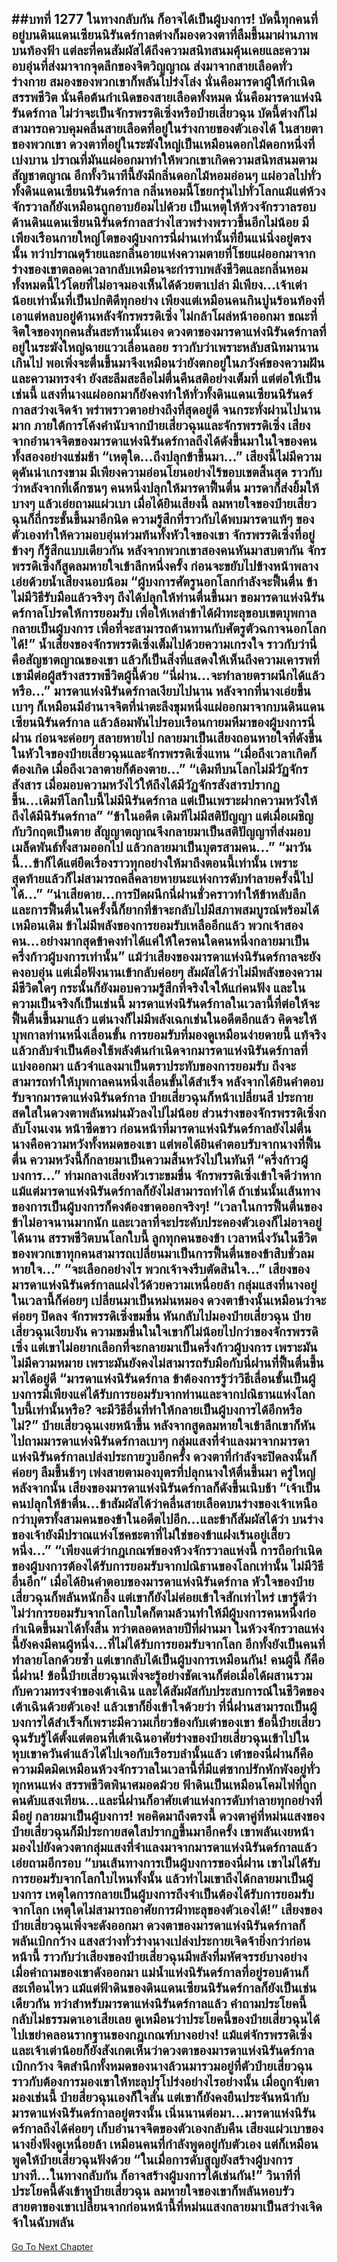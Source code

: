 ##บทที่ 1277 ในทางกลับกัน ก็อาจได้เป็นผู้บงการ!
บัดนี้ทุกคนที่อยู่บนดินแดนเซียนนิรันดร์กาลต่างก็มองดวงตาที่ลืมขึ้นมาผ่านภาพบนท้องฟ้า แต่ละที่คนสัมผัสได้ถึงความสนิทสนมคุ้นเคยและความอบอุ่นที่ส่งมาจากจุดลึกของจิตวิญญาณ ส่งมาจากสายเลือดทั่วร่างกาย สมองของพวกเขาก็พลันโปร่งโล่ง
นั่นคือมารดาผู้ให้กำเนิดสรรพชีวิต นั่นคือต้นกำเนิดของสายเลือดทั้งหมด นั่นคือมารดาแห่งนิรันดร์กาล
ไม่ว่าจะเป็นจักรพรรดิเซิ่งหรือป๋ายเสี่ยวฉุน บัดนี้ต่างก็ไม่สามารถควบคุมคลื่นสายเลือดที่อยู่ในร่างกายของตัวเองได้ ในสายตาของพวกเขา ดวงตาที่อยู่ในระฆังใหญ่เป็นเหมือนดอกไม้ดอกหนึ่งที่เบ่งบาน ปราณที่มันแผ่ออกมาทำให้พวกเขาเกิดความสนิทสนมตามสัญชาตญาณ
อีกทั้งวินาทีนี้ยังมีกลิ่นดอกไม้หอมอ่อนๆ แผ่อวลไปทั่วทั้งดินแดนเซียนนิรันดร์กาล กลิ่นหอมนี้โชยกรุ่นไปทั่วโลกแม้แต่ห้วงจักรวาลก็ยังเหมือนถูกอาบย้อมไปด้วย เป็นเหตุให้ห้วงจักรวาลรอบด้านดินแดนเซียนนิรันดร์กาลสว่างไสวพร่างพราวขึ้นอีกไม่น้อย
มีเพียงเรือนกายใหญ่โตของผู้บงการนี่ฝานเท่านั้นที่ยืนแน่นิ่งอยู่ตรงนั้น ทว่าปราณดุร้ายและกลิ่นอายแห่งความตายที่โชยแผ่ออกมาจากร่างของเขาตลอดเวลากลับเหมือนจะกำราบพลังชีวิตและกลิ่นหอมทั้งหมดนี้ไว้โดยที่ไม่อาจมองเห็นได้ด้วยตาเปล่า
มีเพียง...เจ้าเต่าน้อยเท่านั้นที่เป็นปกติดีทุกอย่าง เพียงแต่เหมือนคนกินปูนร้อนท้องที่เอาแต่หลบอยู่ด้านหลังจักรพรรดิเซิ่ง ไม่กล้าโผล่หน้าออกมา
ขณะที่จิตใจของทุกคนสั่นสะท้านนั้นเอง ดวงตาของมารดาแห่งนิรันดร์กาลที่อยู่ในระฆังใหญ่ฉายแววเลื่อนลอย ราวกับว่าเพราะหลับสนิทมานานเกินไป พอเพิ่งจะตื่นขึ้นมาจึงเหมือนว่ายังตกอยู่ในภวังค์ของความฝันและความทรงจำ ยังสะลึมสะลือไม่ตื่นคืนสติอย่างเต็มที่
แต่ต่อให้เป็นเช่นนี้ แสงที่นางแผ่ออกมาก็ยังคงทำให้ทั่วทั้งดินแดนเซียนนิรันดร์กาลสว่างเจิดจ้า พร่าพราวตาอย่างถึงที่สุดอยู่ดี
จนกระทั่งผ่านไปนานมาก ภายใต้การโค้งคำนับจากป๋ายเสี่ยวฉุนและจักรพรรดิเซิ่ง เสียงจากอำนาจจิตของมารดาแห่งนิรันดร์กาลถึงได้ดังขึ้นมาในใจของคนทั้งสองอย่างแช่มช้า
“เหตุใด...ถึงปลุกข้าขึ้นมา...”
เสียงนี้ไม่มีความดุดันน่าเกรงขาม มีเพียงความอ่อนโยนอย่างไร้ขอบเขตสิ้นสุด ราวกับว่าหลังจากที่เด็กซนๆ คนหนึ่งปลุกให้มารดาฟื้นตื่น มารดาก็ส่งยิ้มให้บางๆ แล้วเอ่ยถามแผ่วเบา
เมื่อได้ยินเสียงนี้ ลมหายใจของป๋ายเสี่ยวฉุนก็ถี่กระชั้นขึ้นมาอีกนิด ความรู้สึกที่ราวกับได้พบมารดาแท้ๆ ของตัวเองทำให้ความอบอุ่นท่วมท้นทั้งหัวใจของเขา จักรพรรดิเซิ่งที่อยู่ข้างๆ ก็รู้สึกแบบเดียวกัน หลังจากพวกเขาสองคนหันมาสบตากัน จักรพรรดิเซิ่งก็สูดลมหายใจเข้าลึกหนึ่งครั้ง ก่อนจะขยับไปข้างหน้าพลางเอ่ยด้วยน้ำเสียงนอบน้อม
“ผู้บงการศัตรูนอกโลกกำลังจะฟื้นตื่น ข้าไม่มีวิธีรับมือแล้วจริงๆ ถึงได้ปลุกให้ท่านตื่นขึ้นมา ขอมารดาแห่งนิรันดร์กาลโปรดให้การยอมรับ เพื่อให้เหล่าข้าได้ฝ่าทะลุขอบเขตบุพกาลกลายเป็นผู้บงการ เพื่อที่จะสามารถต้านทานกับศัตรูตัวฉกาจนอกโลกได้!” น้ำเสียงของจักรพรรดิเซิ่งเต็มไปด้วยความเกรงใจ ราวกับว่านี่คือสัญชาตญาณของเขา แล้วก็เป็นสิ่งที่แสดงให้เห็นถึงความเคารพที่เขามีต่อผู้สร้างสรรพชีวิตผู้นี้ด้วย
“นี่ฝาน...จะทำลายตราผนึกได้แล้วหรือ...” มารดาแห่งนิรันดร์กาลเงียบไปนาน หลังจากที่นางเอ่ยขึ้นเบาๆ ก็เหมือนมีอำนาจจิตที่น่าตะลึงขุมหนึ่งแผ่ออกมาจากบนดินแดนเซียนนิรันดร์กาล แล้วล้อมพันไปรอบเรือนกายมหึมาของผู้บงการนี่ฝาน ก่อนจะค่อยๆ สลายหายไป กลายมาเป็นเสียงถอนหายใจที่ดังขึ้นในหัวใจของป๋ายเสี่ยวฉุนและจักรพรรดิเซิ่งแทน
“เมื่อถึงเวลาเกิดก็ต้องเกิด เมื่อถึงเวลาตายก็ต้องตาย...”
“เดิมทีบนโลกไม่มีวัฏจักรสังสาร เมื่อมอบความหวังไว้ให้ถึงได้มีวัฏจักรสังสารปรากฏขึ้น...เดิมทีโลกใบนี้ไม่มีนิรันดร์กาล แต่เป็นเพราะฝากความหวังให้ ถึงได้มีนิรันดร์กาล”
“ข้าในอดีต เดิมทีไม่มีสติปัญญา แต่เมื่อเผชิญกับวิกฤตเป็นตาย สัญญาตญาณจึงกลายมาเป็นสติปัญญาที่ส่งมอบเมล็ดพันธ์ทั้งสามออกไป แล้วกลายมาเป็นบุตรสามคน...”
“มาวันนี้...ข้าก็ได้แต่ยืดเรื่องราวทุกอย่างให้มาถึงตอนนี้เท่านั้น เพราะสุดท้ายแล้วก็ไม่สามารถคลี่คลายหายนะแห่งการดับทำลายครั้งนี้ไปได้...”
“น่าเสียดาย...การปิดผนึกนี่ฝานชั่วคราวทำให้ข้าหลับลึก และการฟื้นตื่นในครั้งนี้ก็ยากที่ข้าจะกลับไปมีสภาพสมบูรณ์พร้อมได้เหมือนเดิม ข้าไม่มีพลังของการยอมรับเหลืออีกแล้ว พวกเจ้าสองคน...อย่างมากสุดข้าคงทำได้แค่ให้ใครคนใดคนหนึ่งกลายมาเป็นครึ่งก้าวผู้บงการเท่านั้น” แม้ว่าเสียงของมารดาแห่งนิรันดร์กาลจะยังคงอบอุ่น แต่เมื่อฟังนานเข้ากลับค่อยๆ สัมผัสได้ว่าไม่มีพลังของความมีชีวิตใดๆ กระนั้นก็ยังมอบความรู้สึกที่จริงใจให้แก่คนฟัง และในความเป็นจริงก็เป็นเช่นนี้ มารดาแห่งนิรันดร์กาลในเวลานี้ที่ต่อให้จะฟื้นตื่นขึ้นมาแล้ว แต่นางก็ไม่มีพลังเฉกเช่นในอดีตอีกแล้ว
คิดจะให้บุพกาลท่านหนึ่งเลื่อนขั้น การยอมรับที่มองดูเหมือนง่ายดายนี้ แท้จริงแล้วกลับจำเป็นต้องใช้พลังต้นกำเนิดจากมารดาแห่งนิรันดร์กาลที่แบ่งออกมา แล้วจำแลงมาเป็นตราประทับของการยอมรับ ถึงจะสามารถทำให้บุพกาลคนหนึ่งเลื่อนขั้นได้สำเร็จ
หลังจากได้ยินคำตอบรับจากมารดาแห่งนิรันดร์กาล ป๋ายเสี่ยวฉุนก็หน้าเปลี่ยนสี ประกายสดใสในดวงตาพลันหม่นมัวลงไปไม่น้อย ส่วนร่างของจักรพรรดิเซิ่งกลับโงนเงน หน้าซีดขาว ก่อนหน้าที่มารดาแห่งนิรันดร์กาลยังไม่ตื่น นางคือความหวังทั้งหมดของเขา แต่พอได้ยินคำตอบรับจากนางที่ฟื้นตื่น ความหวังนี้ก็กลายมาเป็นความสิ้นหวังไปในทันที
“ครึ่งก้าวผู้บงการ...”
ท่ามกลางเสียงหัวเราะขมขื่น จักรพรรดิเซิ่งเข้าใจดีว่าหากแม้แต่มารดาแห่งนิรันดร์กาลก็ยังไม่สามารถทำได้ ถ้าเช่นนั้นเส้นทางของการเป็นผู้บงการก็คงต้องขาดออกจริงๆ!
“เวลาในการฟื้นตื่นของข้าไม่อาจนานมากนัก และเวลาที่จะประคับประคองตัวเองก็ไม่อาจอยู่ได้นาน สรรพชีวิตบนโลกใบนี้ ลูกทุกคนของข้า เวลาหนึ่งวันในชีวิตของพวกเขาทุกคนสามารถเปลี่ยนมาเป็นการฟื้นตื่นของข้าสิบชั่วลมหายใจ...”
“จะเลือกอย่างไร พวกเจ้าจงรีบตัดสินใจ...” เสียงของมารดาแห่งนิรันดร์กาลแฝงไว้ด้วยความเหนื่อยล้า กลุ่มแสงที่นางอยู่ในเวลานี้ก็ค่อยๆ เปลี่ยนมาเป็นหม่นหมอง ดวงตาข้างนั้นเหมือนว่าจะค่อยๆ ปิดลง
จักรพรรดิเซิ่งขมขื่น หันกลับไปมองป๋ายเสี่ยวฉุน
ป๋ายเสี่ยวฉุนเงียบงัน ความขมขื่นในใจเขาก็ไม่น้อยไปกว่าของจักรพรรดิเซิ่ง แต่เขาไม่อยากเลือกที่จะกลายมาเป็นครึ่งก้าวผู้บงการ เพราะมันไม่มีความหมาย เพราะมันยังคงไม่สามารถรับมือกับนี่ฝานที่ฟื้นตื่นขึ้นมาได้อยู่ดี
“มารดาแห่งนิรันดร์กาล ข้าต้องการรู้ว่าวิธีเลื่อนขั้นเป็นผู้บงการมีเพียงแค่ได้รับการยอมรับจากท่านและจากปณิธานแห่งโลกใบนี้เท่านั้นหรือ? จะมีวิธีอื่นที่ทำให้กลายเป็นผู้บงการได้อีกหรือไม่?” ป๋ายเสี่ยวฉุนเงยหน้าขึ้น หลังจากสูดลมหายใจเข้าลึกเขาก็หันไปถามมารดาแห่งนิรันดร์กาลเบาๆ
กลุ่มแสงที่จำแลงมาจากมารดาแห่งนิรันดร์กาลเปล่งประกายวูบอีกครั้ง ดวงตาที่กำลังจะปิดลงนั้นก็ค่อยๆ ลืมขึ้นช้าๆ เพ่งสายตามองบุตรที่ปลุกนางให้ตื่นขึ้นมา
ครู่ใหญ่หลังจากนั้น เสียงของมารดาแห่งนิรันดร์กาลก็ดังขึ้นเนิบช้า
“เจ้าเป็นคนปลุกให้ข้าตื่น...ข้าสัมผัสได้ว่าคลื่นสายเลือดบนร่างของเจ้าเหนือกว่าบุตรทั้งสามคนของข้าในอดีตไปอีก...และข้าก็สัมผัสได้ว่า บนร่างของเจ้ายังมีปราณแห่งโชคชะตาที่ไม่ใช่ของข้าแฝงเร้นอยู่เสี้ยวหนึ่ง...”
“เพียงแต่ว่ากฎเกณฑ์ของห้วงจักรวาลแห่งนี้ การถือกำเนิดของผู้บงการต้องได้รับการยอมรับจากปณิธานของโลกเท่านั้น ไม่มีวิธีอื่นอีก”
เมื่อได้ยินคำตอบของมารดาแห่งนิรันดร์กาล หัวใจของป๋ายเสี่ยวฉุนก็พลันหนักอึ้ง แต่เขาก็ยังไม่ค่อยเข้าใจสักเท่าไหร่ เขารู้ดีว่าไม่ว่าการยอมรับจากโลกใบใดก็ตามล้วนทำให้มีผู้บงการคนหนึ่งก่อกำเนิดขึ้นมาได้ทั้งสิ้น ทว่าตลอดหลายปีที่ผ่านมา ในห้วงจักรวาลแห่งนี้ยังคงมีคนผู้หนึ่ง...ที่ไม่ได้รับการยอมรับจากโลก อีกทั้งยังเป็นคนที่ทำลายโลกด้วยซ้ำ แต่เขากลับได้เป็นผู้บงการเหมือนกัน!
คนผู้นี้ ก็คือนี่ฝาน!
ข้อนี้ป๋ายเสี่ยวฉุนเพิ่งจะรู้อย่างชัดเจนก็ต่อเมื่อได้ผสานรวมกับความทรงจำของเต้าเฉิน และได้สัมผัสกับประสบการณ์ในชีวิตของเต้าเฉินด้วยตัวเอง!
แล้วเขาก็ยิ่งเข้าใจด้วยว่า ที่นี่ฝานสามารถเป็นผู้บงการได้สำเร็จก็เพราะมีความเกี่ยวข้องกับเต๋าของเขา ข้อนี้ป๋ายเสี่ยวฉุนรับรู้ได้ตั้งแต่ตอนที่เต้าเฉินอาศัยร่างของป๋ายเสี่ยวฉุนเข้าไปในหุบเขาควันดำแล้วได้ไปเจอกับเรือรบลำนั้นแล้ว
เต๋าของนี่ฝานก็คือความมืดมิดเหมือนห้วงจักรวาลในเวลานี้ที่มีแต่ซากปรักหักพังอยู่ทั่วทุกหนแห่ง สรรพชีวิตพินาศมอดม้วย ฟ้าดินเป็นเหมือนโคมไฟที่ถูกคนดับแสงเทียน...และนี่ฝานก็อาศัยเต๋าแห่งการดับทำลายทุกอย่างที่มีอยู่ กลายมาเป็นผู้บงการ!
พอคิดมาถึงตรงนี้ ดวงตาคู่ที่หม่นแสงของป๋ายเสี่ยวฉุนก็มีประกายสดใสปรากฏขึ้นมาอีกครั้ง เขาพลันเงยหน้ามองไปยังดวงตากลุ่มแสงที่จำแลงมาจากมารดาแห่งนิรันดร์กาลแล้วเอ่ยถามอีกรอบ
“บนเส้นทางการเป็นผู้บงการของนี่ฝาน เขาไม่ได้รับการยอมรับจากโลกใบไหนทั้งนั้น แล้วทำไมเขาถึงได้กลายมาเป็นผู้บงการ เหตุใดการกลายเป็นผู้บงการถึงจำเป็นต้องได้รับการยอมรับจากโลก เหตุใดไม่สามารถอาศัยการฝ่าทะลุของตัวเองได้!” เสียงของป๋ายเสี่ยวฉุนเพิ่งจะดังออกมา ดวงตาของมารดาแห่งนิรันดร์กาลก็พลันเบิกกว้าง แสงสว่างทั่วร่างนางเปล่งประกายเจิดจ้ายิ่งกว่าก่อนหน้านี้ ราวกับว่าเสียงของป๋ายเสี่ยวฉุนมีพลังที่มหัศจรรย์บางอย่าง เมื่อคำถามของเขาดังออกมา แม่น้ำแห่งนิรันดร์กาลที่อยู่รอบด้านก็สะเทือนไหว แม้แต่ฟ้าดินของดินแดนเซียนนิรันดร์กาลก็ยังเป็นเช่นเดียวกัน
ทว่าสำหรับมารดาแห่งนิรันดร์กาลแล้ว คำถามประโยคนี้กลับไม่ธรรมดาเอาเสียเลย ดูเหมือนว่าประโยคนี้ของป๋ายเสี่ยวฉุนได้ไปเขย่าคลอนรากฐานของกฎเกณฑ์บางอย่าง!
แม้แต่จักรพรรดิเซิ่งและเจ้าเต่าน้อยก็ยังสังเกตเห็นว่าดวงตาของมารดาแห่งนิรันดร์กาลเบิกกว้าง จิตสำนึกทั้งหมดของนางล้วนมารวมอยู่ที่ตัวป๋ายเสี่ยวฉุน ราวกับต้องการมองเขาให้ทะลุปรุโปร่งอย่างไรอย่างนั้น
เมื่อถูกจับตามองเช่นนี้ ป๋ายสี่ยวฉุนเองก็ใจสั่น แต่เขาก็ยังคงยืนประจันหน้ากับมารดาแห่งนิรันดร์กาลอยู่ตรงนั้น
เนิ่นนานต่อมา...มารดาแห่งนิรันดร์กาลถึงได้ค่อยๆ เก็บอำนาจจิตของตัวเองกลับคืน เสียงแผ่วเบาของนางยิ่งฟังดูเหนื่อยล้า เหมือนคนที่กำลังพูดอยู่กับตัวเอง แต่ก็เหมือนพูดให้ป๋ายเสี่ยวฉุนฟังด้วย
“ในเมื่อการดับสูญยังสร้างผู้บงการ บางที...ในทางกลับกัน ก็อาจสร้างผู้บงการได้เช่นกัน!”
วินาทีที่ประโยคนี้ดังเข้าหูป๋ายเสี่ยวฉุน ลมหายใจของเขาก็พลันหอบรัว สายตาของเขาเปลี่ยนจากก่อนหน้านี้ที่หม่นแสงกลายมาเป็นสว่างเจิดจ้าในฉับพลัน
------


[Go To Next Chapter]( ./251.md)